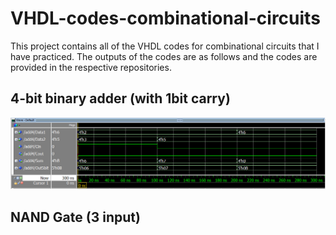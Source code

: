 # VHDL-codes-combinational-circuits

This project contains all of the VHDL codes for combinational circuits that I have practiced.
The outputs of the codes are as follows and the codes are provided in the respective repositories.

## 4-bit binary adder (with 1bit carry)
![](Output-screenshots/4-bit-Binary-Adder(with-1bit-carry).png)
## NAND Gate (3 input)


